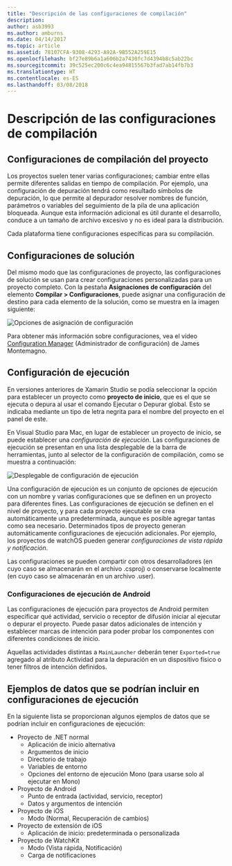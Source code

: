 ```yaml
---
title: "Descripción de las configuraciones de compilación"
description: 
author: asb3993
ms.author: amburns
ms.date: 04/14/2017
ms.topic: article
ms.assetid: 78107CFA-9308-4293-A92A-9B552A259E15
ms.openlocfilehash: bf27e89b6a1a606b2a7430fc7d4394b8c5ab22bc
ms.sourcegitcommit: 39c525ec200c6c4ea94815567b3fad7ab14fb7b3
ms.translationtype: HT
ms.contentlocale: es-ES
ms.lasthandoff: 03/08/2018
---
```

# <a name="understanding-build-configurations"></a>Descripción de las configuraciones de compilación

## <a name="project-build-configurations"></a>Configuraciones de compilación del proyecto 

Los proyectos suelen tener varias configuraciones; cambiar entre ellas permite diferentes salidas en tiempo de compilación. Por ejemplo, una configuración de depuración tendrá como resultado símbolos de depuración, lo que permite al depurador resolver nombres de función, parámetros o variables del seguimiento de la pila de una aplicación bloqueada. Aunque esta información adicional es útil durante el desarrollo, conduce a un tamaño de archivo excesivo y no es ideal para la distribución.

Cada plataforma tiene configuraciones específicas para su compilación. 

## <a name="solution-configurations"></a>Configuraciones de solución

Del mismo modo que las configuraciones de proyecto, las configuraciones de solución se usan para crear configuraciones personalizadas para un proyecto completo. Con la pestaña **Asignaciones de configuración** del elemento **Compilar > Configuraciones**, puede asignar una configuración de destino para cada elemento de la solución, como se muestra en la imagen siguiente:


 ![Opciones de asignación de configuración](media/projects-and-solutions-image3.png)

Para obtener más información sobre configuraciones, vea el vídeo [Configuration Manager](https://www.youtube.com/watch?v=tjSdkqYh5Vg) (Administrador de configuración) de James Montemagno.

## <a name="run-configuration"></a>Configuración de ejecución

En versiones anteriores de Xamarin Studio se podía seleccionar la opción para establecer un proyecto como **proyecto de inicio**, que es el que se ejecuta o depura al usar el comando Ejecutar o Depurar global. Esto se indicaba mediante un tipo de letra negrita para el nombre del proyecto en el panel de este.

En Visual Studio para Mac, en lugar de establecer un proyecto de inicio, se puede establecer una _configuración de ejecución_. Las configuraciones de ejecución se presentan en una lista desplegable de la barra de herramientas, junto al selector de la configuración de compilación, como se muestra a continuación:

 ![Desplegable de configuración de ejecución](media/projects-and-solutions-image8.png)

Una configuración de ejecución es un conjunto de opciones de ejecución con un nombre y varias configuraciones que se definen en un proyecto para diferentes fines. Las configuraciones de ejecución se definen en el nivel de proyecto, y para cada proyecto ejecutable se crea automáticamente una predeterminada, aunque es posible agregar tantas como sea necesario. Determinados tipos de proyecto generan automáticamente configuraciones de ejecución adicionales. Por ejemplo, los proyectos de watchOS pueden generar _configuraciones de vista rápida y notificación_. 
 
Las configuraciones se pueden compartir con otros desarrolladores (en cuyo caso se almacenarán en el archivo .csproj) o conservarse localmente (en cuyo caso se almacenarán en un archivo .user).

### <a name="android-run-configurations"></a>Configuraciones de ejecución de Android
 
Las configuraciones de ejecución para proyectos de Android permiten especificar qué actividad, servicio o receptor de difusión iniciar al ejecutar o depurar el proyecto. Puede pasar datos adicionales de intención y establecer marcas de intención para poder probar los componentes con diferentes condiciones de inicio.

Aquellas actividades distintas a `MainLauncher` deberán tener `Exported=true` agregado al atributo Actividad para la depuración en un dispositivo físico o tener filtros de intención definidos.

## <a name="examples-of-data-that-might-be-included-in-run-configurations"></a>Ejemplos de datos que se podrían incluir en configuraciones de ejecución

En la siguiente lista se proporcionan algunos ejemplos de datos que se podrían incluir en configuraciones de ejecución:

* Proyecto de .NET normal
    * Aplicación de inicio alternativa
    * Argumentos de inicio
    * Directorio de trabajo
    * Variables de entorno
    * Opciones del entorno de ejecución Mono (para usarse solo al ejecutar en Mono)
* Proyecto de Android
    * Punto de entrada (actividad, servicio, receptor)
    * Datos y argumentos de intención
* Proyecto de iOS
    * Modo (Normal, Recuperación de cambios)
* Proyecto de extensión de iOS
    * Aplicación de inicio: predeterminada o personalizada
* Proyecto de WatchKit
    * Modo (Vista rápida, Notificación)
    * Carga de notificaciones
